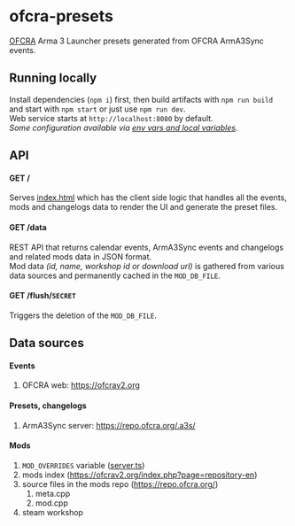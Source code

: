 # ofcra-presets
[OFCRA](https://ofcrav2.org) Arma 3 Launcher presets generated from OFCRA ArmA3Sync events.  

## Running locally
Install dependencies (`npm i`) first, then build artifacts with `npm run build` and start with `npm start` or just use `npm run dev`.  
Web service starts at `http://localhost:8080` by default.  
*Some configuration available via [env vars and local variables](server.ts).*

## API
#### GET /
Serves [index.html](index.html) which has the client side logic that handles all the events, mods and changelogs data to render the UI and generate the preset files.
#### GET /data
REST API that returns calendar events, ArmA3Sync events and changelogs and related mods data in JSON format.  
Mod data *(id, name, workshop id or download url)* is gathered from various data sources and permanently cached in the `MOD_DB_FILE`.
#### GET /flush/`SECRET`
Triggers the deletion of the `MOD_DB_FILE`.

## Data sources
#### Events
 1. OFCRA web: https://ofcrav2.org
#### Presets, changelogs
 1. ArmA3Sync server: https://repo.ofcra.org/.a3s/
#### Mods
 1. `MOD_OVERRIDES` variable ([server.ts](server.ts#L11))
 2. mods index (https://ofcrav2.org/index.php?page=repository-en)
 3. source files in the mods repo (https://repo.ofcra.org/)
    1. meta.cpp
    2. mod.cpp
 4. steam workshop

